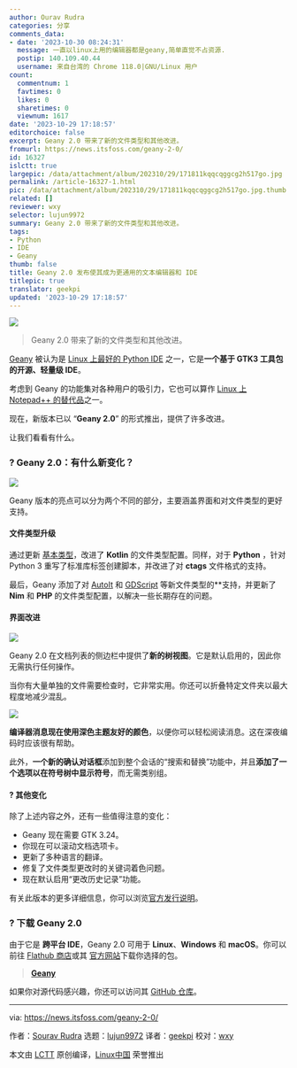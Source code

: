 ```yaml
---
author: Ourav Rudra
categories: 分享
comments_data:
- date: '2023-10-30 08:24:31'
  message: 一直以linux上用的编辑器都是geany,简单直觉不占资源.
  postip: 140.109.40.44
  username: 来自台湾的 Chrome 118.0|GNU/Linux 用户
count:
  commentnum: 1
  favtimes: 0
  likes: 0
  sharetimes: 0
  viewnum: 1617
date: '2023-10-29 17:18:57'
editorchoice: false
excerpt: Geany 2.0 带来了新的文件类型和其他改进。
fromurl: https://news.itsfoss.com/geany-2-0/
id: 16327
islctt: true
largepic: /data/attachment/album/202310/29/171811kqqcqggcg2h517go.jpg
permalink: /article-16327-1.html
pic: /data/attachment/album/202310/29/171811kqqcqggcg2h517go.jpg.thumb.jpg
related: []
reviewer: wxy
selector: lujun9972
summary: Geany 2.0 带来了新的文件类型和其他改进。
tags:
- Python
- IDE
- Geany
thumb: false
title: Geany 2.0 发布使其成为更通用的文本编辑器和 IDE
titlepic: true
translator: geekpi
updated: '2023-10-29 17:18:57'
---
```


![](/data/attachment/album/202310/29/171811kqqcqggcg2h517go.jpg)



> 
> Geany 2.0 带来了新的文件类型和其他改进。
> 
> 
> 


[Geany](https://www.geany.org/) 被认为是 [Linux 上最好的 Python IDE](https://itsfoss.com/best-python-ides-linux/) 之一，它是**一个基于 GTK3 工具包的开源、轻量级 IDE**。


考虑到 Geany 的功能集对各种用户的吸引力，它也可以算作 [Linux 上 Notepad++ 的替代品](https://itsfoss.com/notepad-alternatives-for-linux/)之一。


现在，新版本已以 “**Geany 2.0**” 的形式推出，提供了许多改进。


让我们看看有什么。


### ? Geany 2.0：有什么新变化？


![](/data/attachment/album/202310/29/171857a9i64l282i9yq32g.png)


Geany 版本的亮点可以分为两个不同的部分，主要涵盖界面和对文件类型的更好支持。


#### 文件类型升级


通过更新 [基本类型](https://kotlinlang.org/docs/basic-types.html)，改进了 **Kotlin** 的文件类型配置。同样，对于 **Python** ，针对 Python 3 重写了标准库标签创建脚本，并改进了对 **ctags** 文件格式的支持。


最后，Geany 添加了对 [AutoIt](https://en.wikipedia.org/wiki/AutoIt) 和 [GDScript](https://docs.godotengine.org/en/stable/tutorials/scripting/gdscript/index.html) 等新文件类型的\*\*支持，并更新了 **Nim** 和 **PHP** 的文件类型配置，以解决一些长期存在的问题。


#### 界面改进


![](/data/attachment/album/202310/29/171858eruuw7w5ao1au5br.png)


Geany 2.0 在文档列表的侧边栏中提供了**新的树视图**。它是默认启用的，因此你无需执行任何操作。


当你有大量单独的文件需要检查时，它非常实用。你还可以折叠特定文件夹以最大程度地减少混乱。


![](/data/attachment/album/202310/29/171858l8lox1owuz1w8p8w.png)


**编译器消息现在使用深色主题友好的颜色**，以便你可以轻松阅读消息。这在深夜编码时应该很有帮助。


此外，**一个新的确认对话框**添加到整个会话的“搜索和替换”功能中，并且**添加了一个选项以在符号树中显示符号**，而无需类别组。


#### ?️ 其他变化


除了上述内容之外，还有一些值得注意的变化：


* Geany 现在需要 GTK 3.24。
* 你现在可以滚动文档选项卡。
* 更新了多种语言的翻译。
* 修复了文件类型更改时的关键词着色问题。
* 现在默认启用“更改历史记录”功能。


有关此版本的更多详细信息，你可以浏览[官方发行说明](https://www.geany.org/documentation/releasenotes/)。


### ? 下载 Geany 2.0


由于它是 **跨平台 IDE**，Geany 2.0 可用于 **Linux**、**Windows** 和 **macOS**。你可以前往 [Flathub 商店](https://flathub.org/apps/org.geany.Geany)或其 [官方网站](https://www.geany.org/download/releases/)下载你选择的包。



> 
> **[Geany](https://www.geany.org/download/releases/)**
> 
> 
> 


如果你对源代码感兴趣，你还可以访问其 [GitHub 仓库](https://github.com/geany/geany)。




---


via: <https://news.itsfoss.com/geany-2-0/>


作者：[Sourav Rudra](https://news.itsfoss.com/author/sourav/) 选题：[lujun9972](https://github.com/lujun9972) 译者：[geekpi](https://github.com/geekpi) 校对：[wxy](https://github.com/wxy)


本文由 [LCTT](https://github.com/LCTT/TranslateProject) 原创编译，[Linux中国](https://linux.cn/) 荣誉推出